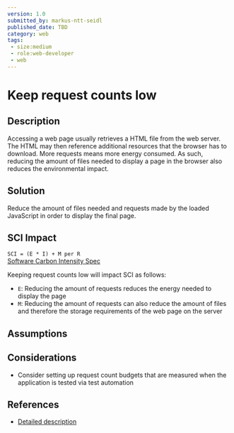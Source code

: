 ```yaml
---
version: 1.0
submitted_by: markus-ntt-seidl
published_date: TBD
category: web
tags: 
 - size:medium
 - role:web-developer
 - web
---
```


# Keep request counts low

## Description

Accessing a web page usually retrieves a HTML file from the web server. The HTML may then reference additional resources that the browser has to download. More requests means more energy consumed. As such, reducing the amount of files needed to display a page in the browser also reduces the environmental impact.

## Solution

Reduce the amount of files needed and requests made by the loaded JavaScript in order to display the final page. 

## SCI Impact

`SCI = (E * I) + M per R`  
[Software Carbon Intensity Spec](https://grnsft.org/sci)

Keeping request counts low will impact SCI as follows:

- `E`: Reducing the amount of requests reduces the energy needed to display the page
- `M`: Reducing the amount of requests can also reduce the amount of files and therefore the storage requirements of the web page on the server


## Assumptions


## Considerations

- Consider setting up request count budgets that are measured when the application is tested via test automation


## References

- [Detailed description](https://web.dev/resource-summary/)
